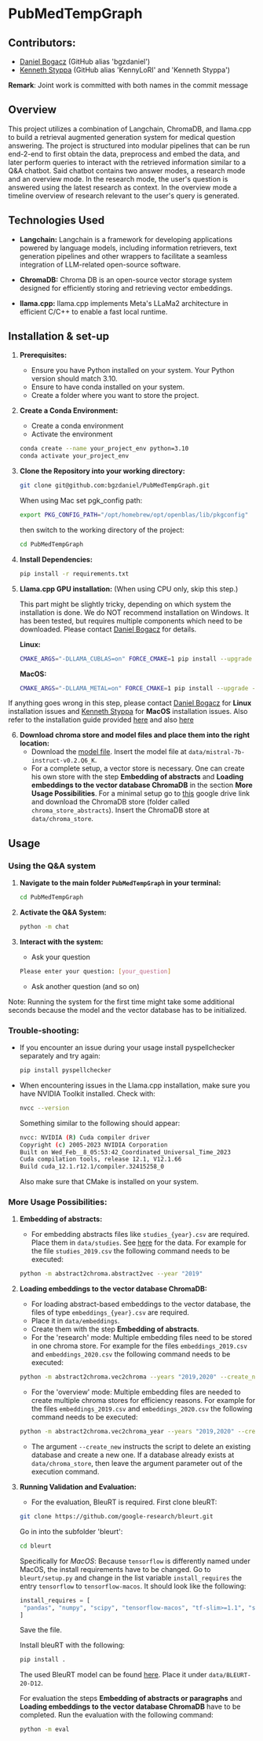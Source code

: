 ﻿# PubMedTempGraph
## Contributors: 
- [Daniel Bogacz](mailto:daniel.bogacz@stud.uni-heidelberg.de) (GitHub alias 'bgzdaniel')
- [Kenneth Styppa](mailto:kenneth.styppa@web.de) (GitHub alias 'KennyLoRI' and 'Kenneth Styppa')

**Remark**: Joint work is committed with both names in the commit message

## Overview

This project utilizes a combination of Langchain, ChromaDB, and llama.cpp to build a retrieval augmented generation system for medical question answering. The project is structured into modular pipelines that can be run end-2-end to first obtain the data, preprocess and embed the data, and later perform queries to interact with the retrieved information similar to a Q&A chatbot. Said chatbot contains two answer modes, a research mode and an overview mode. In the research mode, the user's question is answered using the latest research as context. In the overview mode a timeline overview of research relevant to the user's query is generated.

## Technologies Used

- **Langchain:** Langchain is a framework for developing applications powered by language models, including information retrievers, text generation pipelines and other wrappers to facilitate a seamless integration of LLM-related open-source software.

- **ChromaDB:** Chroma DB is an open-source vector storage system designed for efficiently storing and retrieving vector embeddings.

- **llama.cpp:** llama.cpp implements Meta's LLaMa2 architecture in efficient C/C++ to enable a fast local runtime.

## Installation & set-up

1. **Prerequisites:**
   - Ensure you have Python installed on your system. Your Python version should match 3.10.
   - Ensure to have conda installed on your system.
   - Create a folder where you want to store the project.

2. **Create a Conda Environment:**
   - Create a conda environment
   - Activate the environment
   ```bash
   conda create --name your_project_env python=3.10
   conda activate your_project_env
   ```

4. **Clone the Repository into your working directory:**
   ```bash
   git clone git@github.com:bgzdaniel/PubMedTempGraph.git
   ```
   When using Mac set pgk_config path:
   ```bash
   export PKG_CONFIG_PATH="/opt/homebrew/opt/openblas/lib/pkgconfig"
   ```

   then switch to the working directory of the project:
   ```bash
   cd PubMedTempGraph
   ```
   
6. **Install Dependencies:**
   ```bash
   pip install -r requirements.txt
   ```
   
7. **Llama.cpp GPU installation:**
   (When using CPU only, skip this step.)

   This part might be slightly tricky, depending on which system the installation is done. We do NOT recommend installation on Windows. It has been tested, but requires multiple components which need to be downloaded. Please contact [Daniel Bogacz](mailto:daniel.bogacz@stud.uni-heidelberg.de) for details.

   **Linux:**
   ```bash
   CMAKE_ARGS="-DLLAMA_CUBLAS=on" FORCE_CMAKE=1 pip install --upgrade --force-reinstall llama-cpp-python --no-cache-dir
   ```

   **MacOS:**
   ```bash
   CMAKE_ARGS="-DLLAMA_METAL=on" FORCE_CMAKE=1 pip install --upgrade --force-reinstall llama-cpp-python --no-cache-dir
   ```

If anything goes wrong in this step, please contact [Daniel Bogacz](mailto:daniel.bogacz@stud.uni-heidelberg.de) for **Linux** installation issues and [Kenneth Styppa](mailto:kenneth.styppa@web.de) for **MacOS** installation issues. Also refer to the installation guide provided [here](https://python.langchain.com/docs/integrations/llms/llamacpp) and also [here](https://llama-cpp-python.readthedocs.io/en/latest/install/macos/)

6. **Download chroma store and model files and place them into the right location:**
   -  Download the [model file](https://huggingface.co/TheBloke/Mistral-7B-Instruct-v0.2-GGUF/blob/main/mistral-7b-instruct-v0.2.Q6_K.gguf). Insert the model file at `data/mistral-7b-instruct-v0.2.Q6_K`.
   - For a complete setup, a vector store is necessary. One can create his own store with the step **Embedding of abstracts** and **Loading embeddings to the vector database ChromaDB** in the section **More Usage Possibilities**. For a minimal setup go to [this](https://drive.google.com/drive/folders/1-6FxGDDKGD-sMwT2Pax7VVMLzuZUH0DG) google drive link and download the ChromaDB store (folder called `chroma_store_abstracts`). Insert the ChromaDB store at `data/chroma_store`.

## Usage
### Using the Q&A system
1. **Navigate to the main folder `PubMedTempGraph` in your terminal:**
   ```bash
   cd PubMedTempGraph
   ```

2. **Activate the Q&A System:**
   ```bash
   python -m chat
   ```
3. **Interact with the system:**
   - Ask your question
   ```bash
   Please enter your question: [your_question]
   ```
   - Ask another question (and so on)
  
Note: Running the system for the first time might take some additional seconds because the model and the vector database has to be initialized.
  
### Trouble-shooting: 
- If you encounter an issue during your usage install pyspellchecker separately and try again:
  ```bash
  pip install pyspellchecker
  ```
- When encountering issues in the Llama.cpp installation, make sure you have NVIDIA Toolkit installed. Check with:
   ```bash
   nvcc --version
   ```
   Something similar to the following should appear:
   ```bash
   nvcc: NVIDIA (R) Cuda compiler driver
   Copyright (c) 2005-2023 NVIDIA Corporation
   Built on Wed_Feb__8_05:53:42_Coordinated_Universal_Time_2023
   Cuda compilation tools, release 12.1, V12.1.66
   Build cuda_12.1.r12.1/compiler.32415258_0
   ```
   Also make sure that CMake is installed on your system.

### More Usage Possibilities: 

1. **Embedding of abstracts:**
   - For embedding abstracts files like `studies_{year}.csv` are required. Place them in `data/studies`. See [here](https://drive.google.com/drive/folders/139ZXhBJ3WVpzhiY7fzl9K2mx84VmKXmB?usp=sharing) for the data. For example for the file `studies_2019.csv` the following command needs to be executed:
   ```bash
   python -m abstract2chroma.abstract2vec --year "2019"
   ```
   
2. **Loading embeddings to the vector database ChromaDB:**
   - For loading abstract-based embeddings to the vector database, the files of type `embeddings_{year}.csv` are required.
   - Place it in `data/embeddings`.
   - Create them with the step **Embedding of abstracts**. 
   - For the 'research' mode: Multiple embedding files need to be stored in one chroma store. For example for the files `embeddings_2019.csv` and `embeddings_2020.csv` the following command needs to be executed:
   ```bash
   python -m abstract2chroma.vec2chroma --years "2019,2020" --create_new
   ```
   - For the 'overview' mode: Multiple embedding files are needed to create multiple chroma stores for efficiency reasons. For example for the files `embeddings_2019.csv` and `embeddings_2020.csv` the following command needs to be executed:
   ```bash
   python -m abstract2chroma.vec2chroma_year --years "2019,2020" --create_new
   ```
   - The argument `--create_new` instructs the script to delete an existing database and create a new one. If a database already exists at `data/chroma_store`, then leave the argument parameter out of the execution command.
   
5. **Running Validation and Evaluation:**
   - For the evaluation, BleuRT is required. First clone bleuRT:
   ```bash
   git clone https://github.com/google-research/bleurt.git
   ```
   Go in into the subfolder 'bleurt':
   ```bash
   cd bleurt
   ```
   Specifically for *MacOS*: Because `tensorflow` is differently named under MacOS, the install requirements have to be changed. Go to `bleurt/setup.py` and change in the list variable `install_requires` the entry `tensorflow` to `tensorflow-macos`. It should look like the following:
   ```python
   install_requires = [
    "pandas", "numpy", "scipy", "tensorflow-macos", "tf-slim>=1.1", "sentencepiece"
   ]
   ```

   Save the file.

   Install bleuRT with the following:
   
   ```bash
   pip install . 
   ```

   The used BleuRT model can be found [here](https://storage.googleapis.com/bleurt-oss-21/BLEURT-20-D12.zip). Place it under `data/BLEURT-20-D12`.
   
   For evaluation the steps **Embedding of abstracts or paragraphs** and **Loading embeddings to the vector database ChromaDB** have to be completed. Run the evaluation with the following command:
   ```bash
   python -m eval
   ```
